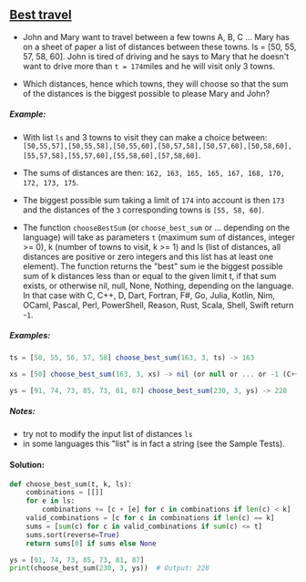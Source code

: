 ## [Best travel](https://www.codewars.com/kata/55e7280b40e1c4a06d0000aa/javascript)

- John and Mary want to travel between a few towns A, B, C ... Mary has on a sheet of paper a list of distances between these towns. ls = [50, 55, 57, 58, 60]. John is tired of driving and he says to Mary that he doesn't want to drive more than `t = 174`miles and he will visit only 3 towns.

- Which distances, hence which towns, they will choose so that the sum of the distances is the biggest possible to please Mary and John?

##### Example:

- With list `ls` and 3 towns to visit they can make a choice between: `[50,55,57],[50,55,58],[50,55,60],[50,57,58],[50,57,60],[50,58,60],[55,57,58],[55,57,60],[55,58,60],[57,58,60]`.

- The sums of distances are then: `162, 163, 165, 165, 167, 168, 170, 172, 173, 175`.

- The biggest possible sum taking a limit of `174` into account is then `173` and the distances of the `3` corresponding towns is `[55, 58, 60]`.

- The function `chooseBestSum` (or `choose_best_sum` or ... depending on the language) will take as parameters `t` (maximum sum of distances, integer >= 0), k (number of towns to visit, k >= 1) and ls (list of distances, all distances are positive or zero integers and this list has at least one element). The function returns the "best" sum ie the biggest possible sum of k distances less than or equal to the given limit t, if that sum exists, or otherwise nil, null, None, Nothing, depending on the language. In that case with C, C++, D, Dart, Fortran, F#, Go, Julia, Kotlin, Nim, OCaml, Pascal, Perl, PowerShell, Reason, Rust, Scala, Shell, Swift return -`1`.

##### Examples:

```js
ts = [50, 55, 56, 57, 58] choose_best_sum(163, 3, ts) -> 163

xs = [50] choose_best_sum(163, 3, xs) -> nil (or null or ... or -1 (C++, C, D, Rust, Swift, Go, ...)

ys = [91, 74, 73, 85, 73, 81, 87] choose_best_sum(230, 3, ys) -> 228
```

##### Notes:

- try not to modify the input list of distances `ls`
- in some languages this "list" is in fact a string (see the Sample Tests).

#### Solution:

```python
def choose_best_sum(t, k, ls):
    combinations = [[]]
    for e in ls:
        combinations += [c + [e] for c in combinations if len(c) < k]
    valid_combinations = [c for c in combinations if len(c) == k]
    sums = [sum(c) for c in valid_combinations if sum(c) <= t]
    sums.sort(reverse=True)
    return sums[0] if sums else None

ys = [91, 74, 73, 85, 73, 81, 87]
print(choose_best_sum(230, 3, ys))  # Output: 228

```
